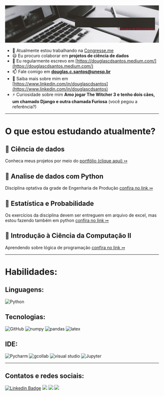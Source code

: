 <p align="center">
  <img src="https://raw.githubusercontent.com/douglascdsantos/douglascdsantos/main/banner%20github%20(1).gif" >
</p>


- 🔭 Atualmente estou trabalhando na [Congresse.me](https://congresse.me/)
- 😃 Eu procuro colaborar em **projetos de ciência de dados**
- 📝 Eu regularmente escrevo em [https://douglascdsantos.medium.com/](https://douglascdsantos.medium.com/)
- 📫 Fale comigo em **douglas.c.santos@unesp.br**
- 📄 Saiba mais sobre mim em [https://www.linkedin.com/in/douglascdsantos](https://www.linkedin.com/in/douglascdsantos)
- ⚡ Curiosidade sobre mim **Amo jogar The Witcher 3 e tenho dois cães, um chamado Django e outra chamada Furiosa** (você pegou a referência?)

---

# O que estou estudando atualmente?

## 🎯 Ciência de dados
Conheca meus projetos por meio do [portfólio (clique aqui) ↣](https://github.com/douglascdsantos/data_science)

## 🎯 Analise de dados com Python
Disciplina optativa da grade de Engenharia de Produção [confira no link ↣](https://github.com/douglascdsantos/unesp_analise_de_dados_com_python)

## 🎯 Estatística e Probabilidade
Os exercícios da disciplina devem ser entreguem em arquivo de excel, mas estou fazendo também em python [confira no link ↣](https://github.com/douglascdsantos/unesp_estatistica_e_probabilidade)

## 🎯 Introdução à Ciência da Computação II
Aprendendo sobre lógica de programação [confira no link ↣](https://github.com/douglascdsantos/unesp_icc_ii)

---

# Habilidades:

## Linguagens:
  ![Python](https://img.shields.io/badge/Python-FFD43B?style=for-the-badge&logo=python&logoColor=darkgreen)

 
## Tecnologias:  
  ![GitHub](https://img.shields.io/badge/GitHub-100000?style=for-the-badge&logo=github&logoColor=white)
  ![numpy](https://img.shields.io/badge/Numpy-777BB4?style=for-the-badge&logo=numpy&logoColor=white)
  ![pandas](https://img.shields.io/badge/Pandas-2C2D72?style=for-the-badge&logo=pandas&logoColor=white)
  ![latex](https://img.shields.io/badge/LaTeX-47A141?style=for-the-badge&logo=LaTeX&logoColor=white)

## IDE:
  ![Pycharm](https://img.shields.io/badge/pycharm-143?style=for-the-badge&logo=pycharm&logoColor=black&color=black&labelColor=green)
  ![gcollab](https://img.shields.io/badge/Colab-F9AB00?style=for-the-badge&logo=googlecolab&color=525252)
  ![visual studio](https://img.shields.io/badge/Visual_Studio-5C2D91?style=for-the-badge&logo=visual%20studio&logoColor=white)
  ![Jupyter](https://img.shields.io/badge/Jupyter-F37626.svg?&style=for-the-badge&logo=Jupyter&logoColor=white)

--- 

  
## Contatos e redes sociais: 
[![Linkedin Badge](https://img.shields.io/badge/LinkedIn-0077B5?style=for-the-badge&logo=linkedin&logoColor=white)](https://www.linkedin.com/in/douglascdsantos/)
[![](https://img.shields.io/badge/Medium-F9AB00?style=for-the-badge&logo=medium&color=525252)](https://douglascdsantos.medium.com/)
[![](https://img.shields.io/badge/linktree-39E09B?style=for-the-badge&logo=linktree&logoColor=white)](https://linktr.ee/douglascsantos)
[![](https://img.shields.io/badge/Gmail-D14836?style=for-the-badge&logo=gmail&logoColor=white)](mailto:douglas.c.santos@unesp.br)
